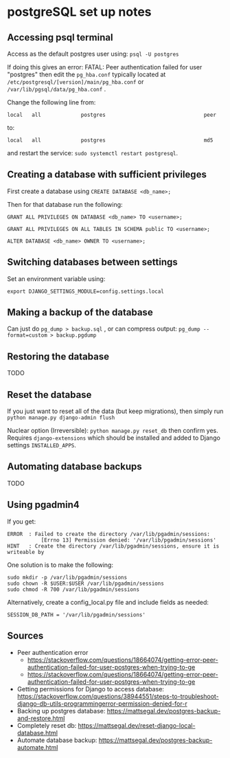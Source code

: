 # postgreSQL set up notes

## Accessing psql terminal
Access as the default postgres user using: 
`psql -U postgres`  

If doing this gives an error: FATAL: Peer authentication failed for user "postgres" then edit the `pg_hba.conf` typically located at `/etc/postgresql/[version]/main/pg_hba.conf` or `/var/lib/pgsql/data/pg_hba.conf` . 

Change the following line from: 

`local   all             postgres                                peer`

to:

`local   all             postgres                                md5`

and restart the service:
`sudo systemctl restart postgresql`.

## Creating a database with sufficient privileges 
First create a database using `CREATE DATABASE <db_name>;`

Then for that database run the following:

`GRANT ALL PRIVILEGES ON DATABASE <db_name> TO <username>;`

`GRANT ALL PRIVILEGES ON ALL TABLES IN SCHEMA public TO <username>;`

`ALTER DATABASE <db_name> OWNER TO <username>; `

## Switching databases between settings
Set an environment variable using:
```
export DJANGO_SETTINGS_MODULE=config.settings.local
```

## Making a backup of the database
Can just do `pg_dump > backup.sql` , or can compress output: `pg_dump --format=custom > backup.pgdump`

## Restoring the database
TODO

## Reset the database
If you just want to reset all of the data (but keep migrations), then simply run `python manage.py django-admin flush`  

Nuclear option (Irreversible): `python manage.py reset_db` then confirm yes. Requires `django-extensions` which should be installed and added to Django settings `INSTALLED_APPS`.

## Automating database backups
TODO

## Using pgadmin4
If you get: 
```
ERROR  : Failed to create the directory /var/lib/pgadmin/sessions:
           [Errno 13] Permission denied: '/var/lib/pgadmin/sessions'
HINT   : Create the directory /var/lib/pgadmin/sessions, ensure it is writeable by
```

One solution is to make the following:
```
sudo mkdir -p /var/lib/pgadmin/sessions
sudo chown -R $USER:$USER /var/lib/pgadmin/sessions
sudo chmod -R 700 /var/lib/pgadmin/sessions
```

Alternatively, create a config_local.py file and include fields as needed:
```
SESSION_DB_PATH = '/var/lib/pgadmin/sessions'
```

## Sources
- Peer authentication error
    - https://stackoverflow.com/questions/18664074/getting-error-peer-authentication-failed-for-user-postgres-when-trying-to-ge
    - https://stackoverflow.com/questions/18664074/getting-error-peer-authentication-failed-for-user-postgres-when-trying-to-ge
- Getting permissions for Django to access database: https://stackoverflow.com/questions/38944551/steps-to-troubleshoot-django-db-utils-programmingerror-permission-denied-for-r
- Backing up postgres database: https://mattsegal.dev/postgres-backup-and-restore.html 
- Completely reset db: https://mattsegal.dev/reset-django-local-database.html 
- Automate database backup: https://mattsegal.dev/postgres-backup-automate.html